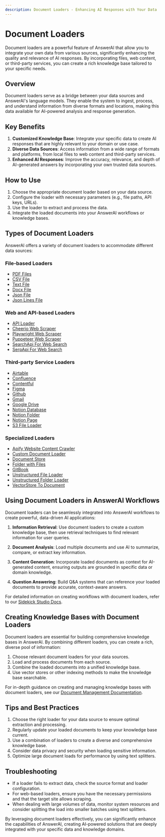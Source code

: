 ```yaml
---
description: Document Loaders - Enhancing AI Responses with Your Data
---
```


# Document Loaders

Document loaders are a powerful feature of AnswerAI that allow you to integrate your own data from various sources, significantly enhancing the quality and relevance of AI responses. By incorporating files, web content, or third-party services, you can create a rich knowledge base tailored to your specific needs.

## Overview

Document loaders serve as a bridge between your data sources and AnswerAI's language models. They enable the system to ingest, process, and understand information from diverse formats and locations, making this data available for AI-powered analysis and response generation.

## Key Benefits

1. **Customized Knowledge Base**: Integrate your specific data to create AI responses that are highly relevant to your domain or use case.
2. **Diverse Data Sources**: Access information from a wide range of formats and platforms, from local files to web content and third-party services.
3. **Enhanced AI Responses**: Improve the accuracy, relevance, and depth of AI-generated answers by incorporating your own trusted data sources.

## How to Use

1. Choose the appropriate document loader based on your data source.
2. Configure the loader with necessary parameters (e.g., file paths, API keys, URLs).
3. Use the loader to extract and process the data.
4. Integrate the loaded documents into your AnswerAI workflows or knowledge bases.

## Types of Document Loaders

AnswerAI offers a variety of document loaders to accommodate different data sources:

### File-based Loaders

-   [PDF Files](pdf-file.md)
-   [CSV File](csv-file.md)
-   [Text File](text-file.md)
-   [Docx File](docx-file.md)
-   [Json File](json-file.md)
-   [Json Lines File](json-lines-file.md)

### Web and API-based Loaders

-   [API Loader](api-loader.md)
-   [Cheerio Web Scraper](cheerio-web-scraper.md)
-   [Playwright Web Scraper](playwright-web-scraper.md)
-   [Puppeteer Web Scraper](puppeteer-web-scraper.md)
-   [SearchApi For Web Search](searchapi-for-web-search.md)
-   [SerpApi For Web Search](serpapi-for-web-search.md)

### Third-party Service Loaders

-   [Airtable](airtable.md)
-   [Confluence](confluence.md)
-   [Contentful](contentful.md)
-   [Figma](figma.md)
-   [Github](github.md)
-   [Gmail](gmail.md)
-   [Google Drive](google-drive.md)
-   [Notion Database](notion-database.md)
-   [Notion Folder](notion-folder.md)
-   [Notion Page](notion-page.md)
-   [S3 File Loader](s3-file-loader.md)

### Specialized Loaders

-   [Apify Website Content Crawler](apify-website-content-crawler.md)
-   [Custom Document Loader](custom-document-loader.md)
-   [Document Store](document-store.md)
-   [Folder with Files](folder-with-files.md)
-   [GitBook](gitbook.md)
-   [Unstructured File Loader](unstructured-file-loader.md)
-   [Unstructured Folder Loader](unstructured-folder-loader.md)
-   [VectorStore To Document](vectorstore-to-document.md)

## Using Document Loaders in AnswerAI Workflows

Document loaders can be seamlessly integrated into AnswerAI workflows to create powerful, data-driven AI applications:

1. **Information Retrieval**: Use document loaders to create a custom knowledge base, then use retrieval techniques to find relevant information for user queries.

2. **Document Analysis**: Load multiple documents and use AI to summarize, compare, or extract key information.

3. **Content Generation**: Incorporate loaded documents as context for AI-generated content, ensuring outputs are grounded in specific data or domain knowledge.

4. **Question Answering**: Build Q&A systems that can reference your loaded documents to provide accurate, context-aware answers.

For detailed information on creating workflows with document loaders, refer to our [Sidekick Studio Docs](../../README.md).

## Creating Knowledge Bases with Document Loaders

Document loaders are essential for building comprehensive knowledge bases in AnswerAI. By combining different loaders, you can create a rich, diverse pool of information:

1. Choose relevant document loaders for your data sources.
2. Load and process documents from each source.
3. Combine the loaded documents into a unified knowledge base.
4. Use vector stores or other indexing methods to make the knowledge base searchable.

For in-depth guidance on creating and managing knowledge bases with document loaders, see our [Document Management Documentation](../../../sidekick-studio/documents/).

## Tips and Best Practices

1. Choose the right loader for your data source to ensure optimal extraction and processing.
2. Regularly update your loaded documents to keep your knowledge base current.
3. Use a combination of loaders to create a diverse and comprehensive knowledge base.
4. Consider data privacy and security when loading sensitive information.
5. Optimize large document loads for performance by using text splitters.

## Troubleshooting

-   If a loader fails to extract data, check the source format and loader configuration.
-   For web-based loaders, ensure you have the necessary permissions and that the target site allows scraping.
-   When dealing with large volumes of data, monitor system resources and consider splitting the load into smaller batches using text splitters.

By leveraging document loaders effectively, you can significantly enhance the capabilities of AnswerAI, creating AI-powered solutions that are deeply integrated with your specific data and knowledge domains.
